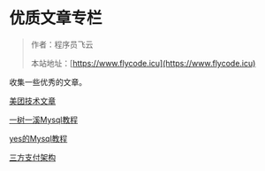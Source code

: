 # 优质文章专栏

> 作者：程序员飞云
>
> 本站地址：[https://www.flycode.icu](https://www.flycode.icu)

收集一些优秀的文章。

[美团技术文章](https://tech.meituan.com/2024/02/01/2023-spring-festival-present.html)

[一树一溪Mysql教程](https://mp.weixin.qq.com/mp/appmsgalbum?__biz=Mzg3NTc3NjM4Nw==&action=getalbum&album_id=2372043523518300162&scene=173&from_msgid=2247484308&from_itemidx=1&count=3&nolastread=1#wechat_redirect)

[yes的Mysql教程](https://mp.weixin.qq.com/mp/appmsgalbum?__biz=Mzg3NTc3NjM4Nw==&action=getalbum&album_id=2372043523518300162&scene=173&from_msgid=2247484308&from_itemidx=1&count=3&nolastread=1#wechat_redirect)

[三方支付架构](https://mp.weixin.qq.com/s/Z2sNg-VjdmGD5kymZPrrYQ)